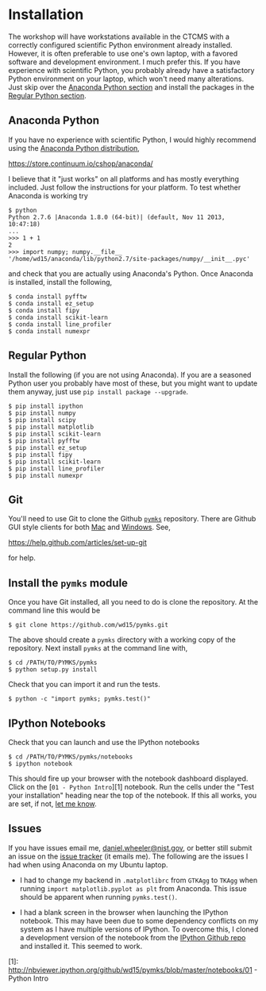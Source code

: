 # Installation

The workshop will have workstations available in the CTCMS with a
correctly configured scientific Python environment already
installed. However, it is often preferable to use one's own laptop,
with a favored software and development environment. I much prefer
this. If you have experience with scientific Python, you probably
already have a satisfactory Python environment on your laptop, which
won't need many alterations. Just skip over the
[Anaconda Python section](#anaconda-python) and install the packages
in the [Regular Python section](#regular-python).

## Anaconda Python 

If you have no experience with scientific Python, I would highly
recommend using the
[Anaconda Python distribution](https://store.continuum.io/cshop/anaconda/),

https://store.continuum.io/cshop/anaconda/

I believe that it "just works" on all platforms and has mostly
everything included. Just follow the instructions for your
platform. To test whether Anaconda is working try

    $ python
    Python 2.7.6 |Anaconda 1.8.0 (64-bit)| (default, Nov 11 2013, 10:47:18) 
    ...
    >>> 1 + 1
    2
    >>> import numpy; numpy.__file__
    '/home/wd15/anaconda/lib/python2.7/site-packages/numpy/__init__.pyc'
    
and check that you are actually using Anaconda's Python. Once Anaconda
is installed, install the following,

    $ conda install pyfftw
    $ conda install ez_setup
    $ conda install fipy
    $ conda install scikit-learn
    $ conda install line_profiler
    $ conda install numexpr

## Regular Python

Install the following (if you are not using Anaconda). If you are a
seasoned Python user you probably have most of these, but you might
want to update them anyway, just use `pip install package --upgrade`.

    $ pip install ipython
    $ pip install numpy
    $ pip install scipy
    $ pip install matplotlib
    $ pip install scikit-learn
    $ pip install pyfftw
    $ pip install ez_setup
    $ pip install fipy
    $ pip install scikit-learn
    $ pip install line_profiler
    $ pip install numexpr
    
## Git

You'll need to use Git to clone the Github
[`pymks`](https://github.com/wd15/pymks) repository. There are Github
GUI style clients for both [Mac](http://mac.github.com/) and
[Windows](http://windows.github.com/). See,

https://help.github.com/articles/set-up-git
    
for help.

## Install the `pymks` module

Once you have Git installed, all you need to do is clone the
repository. At the command line this would be

    $ git clone https://github.com/wd15/pymks.git

The above should create a `pymks` directory with a working copy of the
repository. Next install `pymks` at the command line with,

    $ cd /PATH/TO/PYMKS/pymks
    $ python setup.py install
    
Check that you can import it and run the tests.

    $ python -c "import pymks; pymks.test()"

## IPython Notebooks

Check that you can launch and use the IPython notebooks

    $ cd /PATH/TO/PYMKS/pymks/notebooks
    $ ipython notebook

This should fire up your browser with the notebook dashboard
displayed. Click on the [`01 - Python Intro`][1] notebook.  Run the
cells under the "Test your installation" heading near the top of the
notebook. If this all works, you are set, if not,
[let me know](https://github.com/wd15/pymks/issues?state=open).

## Issues

If you have issues email me, daniel.wheeler@nist.gov, or better still
submit an issue on the
[issue tracker](https://github.com/wd15/pymks/issues?state=open) (it
emails me). The following are the issues I had when using Anaconda on
my Ubuntu laptop.

 - I had to change my backend in `.matplotlibrc` from `GTKAgg` to
   `TKAgg` when running `import matplotlib.pyplot as plt` from
   Anaconda. This issue should be apparent when running
   `pymks.test()`.
 
 - I had a blank screen in the browser when launching the IPython
   notebook. This may have been due to some dependency conflicts on my
   system as I have multiple versions of IPython. To overcome this, I
   cloned a development version of the notebook from the
   [IPython Github repo](https://github.com/ipython/ipython.git) and
   installed it. This seemed to work.

[1]: http://nbviewer.ipython.org/github/wd15/pymks/blob/master/notebooks/01 - Python Intro






